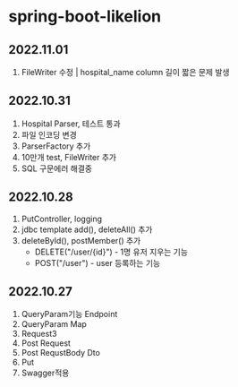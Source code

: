 # spring-boot-likelion

## 2022.11.01
1. FileWriter 수정 | hospital_name column 길이 짧은 문제 발생

## 2022.10.31
1. Hospital Parser, 테스트 통과
2. 파일 인코딩 변경
3. ParserFactory 추가
4. 10만개 test, FileWriter 추가
5. SQL 구문에러 해결중

## 2022.10.28
1. PutController, logging
2. jdbc template add(), deleteAll() 추가
3. deleteById(), postMember() 추가 
   - DELETE("/user/{id}") - 1명 유저 지우는 기능
   - POST("/user") - user 등록하는 기능

## 2022.10.27
1. QueryParam기능 Endpoint
2. QueryParam Map	
3. Request3	
4. Post Request	
5. Post RequstBody Dto
6. Put
7. Swagger적용
